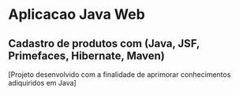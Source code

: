 # Aplicacao Java Web
## Cadastro de produtos com (Java, JSF, Primefaces, Hibernate, Maven)

[Projeto desenvolvido com a finalidade de aprimorar conhecimentos adiquiridos em Java]
